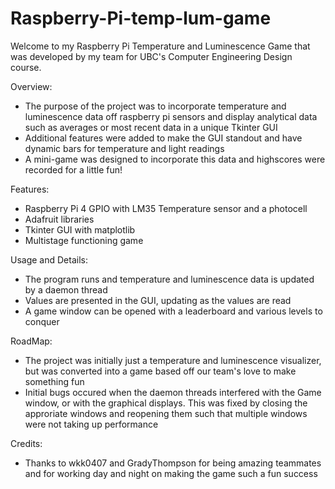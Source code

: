 # Raspberry-Pi-temp-lum-game
Welcome to my Raspberry Pi Temperature and Luminescence Game that was developed by my team for UBC's Computer Engineering Design course.


Overview:
- The purpose of the project was to incorporate temperature and luminescence data off raspberry pi sensors and display analytical data
such as averages or most recent data in a unique Tkinter GUI
- Additional features were added to make the GUI standout and have dynamic bars for temperature and light readings
- A mini-game was designed to incorporate this data and highscores were recorded for a little fun!

Features:
- Raspberry Pi 4 GPIO with LM35 Temperature sensor and a photocell
- Adafruit libraries
- Tkinter GUI with matplotlib
- Multistage functioning game

Usage and Details:
- The program runs and temperature and luminescence data is updated by a daemon thread
- Values are presented in the GUI, updating as the values are read
- A game window can be opened with a leaderboard and various levels to conquer

RoadMap:
- The project was initially just a temperature and luminescence visualizer, but was converted into a game based off our team's love
to make something fun
- Initial bugs occured when the daemon threads interfered with the Game window, or with the graphical displays. This was fixed by
closing the approriate windows and reopening them such that multiple windows were not taking up performance

Credits:
- Thanks to wkk0407 and GradyThompson for being amazing teammates and for working day and night on making the game such a fun success
